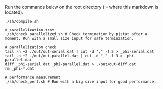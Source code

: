 Run the commands below on the root directory (:= where this markdown is located).

```sh:commands
./sh/compile.sh

# parallelization test
./sh/check_parallelized.sh # Check termination by pjstat after a moment. Run with a small size input for safe terminzation.

# parallelization check
tail -n +2 ./out/out-serial.dat | cut -d "," -f 2 > _phi-serial.dat
tail -n +2 ./out/out-parallel.dat | cut -d "," -f 3 > _phi-parallel.dat
diff _phi-serial.dat _phi-parallel.dat > ./out/out-diff.dat
rm _phi-*.dat

# performance measurement
./sh/check_perf.sh # Run with a big size input for good performance.
```

